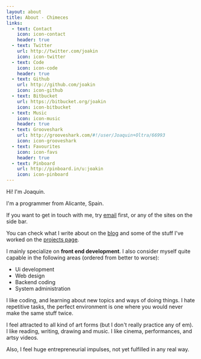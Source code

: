 ```yaml
---
layout: about
title: About - Chimeces
links:
  - text: Contact
    icon: icon-contact
    header: true
  - text: Twitter
    url: http://twitter.com/joakin
    icon: icon-twitter
  - text: Code
    icon: icon-code
    header: true
  - text: Github
    url: http://github.com/joakin
    icon: icon-github
  - text: Bitbucket
    url: https://bitbucket.org/joakin
    icon: icon-bitbucket
  - text: Music
    icon: icon-music
    header: true
  - text: Grooveshark
    url: http://grooveshark.com/#!/user/Joaquin+Oltra/66993
    icon: icon-grooveshark
  - text: Favourites
    icon: icon-favs
    header: true
  - text: Pinboard
    url: http://pinboard.in/u:joakin
    icon: icon-pinboard
---
```


Hi! I'm Joaquin.

I'm a programmer from Alicante, Spain.

If you want to get in touch with me, try [email](mailto://joaquin@chimeces.com)
first, or any of the sites on the side bar.

You can check what I write about on the [blog](/blog) and some of the stuff
I've worked on the [projects page](/projects).

I mainly specialize on **front end development**. I also consider myself quite
capable in the following areas (ordered from better to worse):
  * Ui development
  * Web design
  * Backend coding
  * System administration

I like coding, and learning about new topics and ways of doing things. I hate
repetitive tasks, the perfect environment is one where you would never make the
same stuff twice.

I feel attracted to all kind of art forms (but I don't really practice any of
em). I like reading, writing, drawing and music. I like cinema, performances,
and artsy videos.

Also, I feel huge entrepreneurial impulses, not yet fulfilled in any real way.

